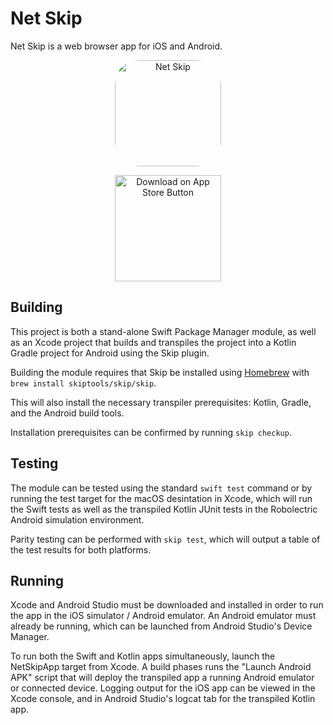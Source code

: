 # Net Skip

Net Skip is a web browser app for iOS and Android.


<p style="vertical-align: middle; margin-left: auto; margin-right: auto; text-align: center;">
<a href="https://apps.apple.com/us/app/net-skip/id1640618584?itscg=30200&amp;itsct=apps_box_appicon" style="width: 170px; height: 170px; border-radius: 22%; overflow: hidden; display: inline-block; vertical-align: middle; margin-left: auto; margin-right: auto; text-align: center;">
  <img src="/img/net-skip-icon.jpg" alt="Net Skip" style="width: 170px; height: 170px; border-radius: 22%; overflow: hidden; display: inline-block; vertical-align: middle;" />
</a>
</p>

<p style="vertical-align: middle; margin-left: auto; margin-right: auto; text-align: center;">
<a href="https://apps.apple.com/us/app/net-skip/id1640618584?itscg=30200&amp;itsct=apps_box_appicon" stylex="width: 170px; height: 170px; border-radius: 22%; overflow: hidden; display: inline-block; vertical-align: middle; margin-left: auto; margin-right: auto; text-align: center;">
  <img alt="Download on App Store Button" src="https://appfair.org/img/download-app-store.png" style="width: 170px; display: inline-block; vertical-align: middle;" />
</a>
</p>


## Building

This project is both a stand-alone Swift Package Manager module,
as well as an Xcode project that builds and transpiles the project
into a Kotlin Gradle project for Android using the Skip plugin.

Building the module requires that Skip be installed using
[Homebrew](https://brew.sh) with `brew install skiptools/skip/skip`.

This will also install the necessary transpiler prerequisites:
Kotlin, Gradle, and the Android build tools.

Installation prerequisites can be confirmed by running `skip checkup`.

## Testing

The module can be tested using the standard `swift test` command
or by running the test target for the macOS desintation in Xcode,
which will run the Swift tests as well as the transpiled
Kotlin JUnit tests in the Robolectric Android simulation environment.

Parity testing can be performed with `skip test`,
which will output a table of the test results for both platforms.

## Running

Xcode and Android Studio must be downloaded and installed in order to
run the app in the iOS simulator / Android emulator.
An Android emulator must already be running, which can be launched from 
Android Studio's Device Manager.

To run both the Swift and Kotlin apps simultaneously, 
launch the NetSkipApp target from Xcode.
A build phases runs the "Launch Android APK" script that
will deploy the transpiled app a running Android emulator or connected device.
Logging output for the iOS app can be viewed in the Xcode console, and in
Android Studio's logcat tab for the transpiled Kotlin app.
